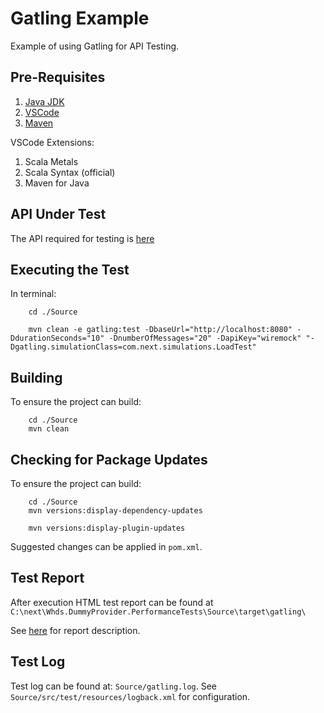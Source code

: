# Gatling Example

Example of using Gatling for API Testing.

## Pre-Requisites

1. [Java JDK](https://www.oracle.com/java/technologies/downloads/)
1. [VSCode](https://code.visualstudio.com/download)
1. [Maven](https://maven.apache.org/install.html)

VSCode Extensions:
1. Scala Metals
1. Scala Syntax (official)
1. Maven for Java 

## API Under Test

The API required for testing is [here](https://github.com/fatmanmclone90/wiremock-example.)

## Executing the Test

In terminal:

```
    cd ./Source

    mvn clean -e gatling:test -DbaseUrl="http://localhost:8080" -DdurationSeconds="10" -DnumberOfMessages="20" -DapiKey="wiremock" "-Dgatling.simulationClass=com.next.simulations.LoadTest"
```

## Building ##

To ensure the project can build:
```
    cd ./Source
    mvn clean
```

## Checking for Package Updates

To ensure the project can build:
```
    cd ./Source
    mvn versions:display-dependency-updates

    mvn versions:display-plugin-updates
```

Suggested changes can be applied in `pom.xml`.

## Test Report

After execution HTML test report can be found at `C:\next\Whds.DummyProvider.PerformanceTests\Source\target\gatling\`

See [here](https://gatling.io/docs/gatling/reference/current/stats/reports/) for report description.

## Test Log

Test log can be found at: `Source/gatling.log`.  See `Source/src/test/resources/logback.xml` for configuration.